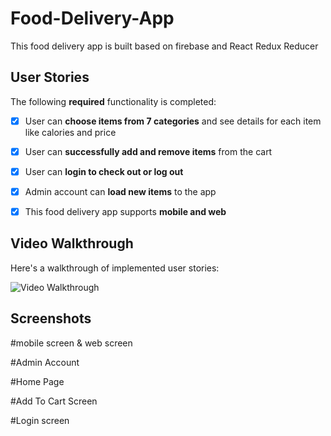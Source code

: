 # Food-Delivery-App

This food delivery app is built based on firebase and React Redux Reducer

## User Stories

The following **required** functionality is completed:

* [x] User can **choose items from 7 categories**  and see details for each item like calories and price 
* [x] User can **successfully add and remove items** from the cart
* [x] User can **login to check out or log out**
* [x] Admin account can **load new items** to the app
* [x] This food delivery app supports **mobile and web**


## Video Walkthrough

Here's a walkthrough of implemented user stories:

<img src='walkthrough.gif' title='Video Walkthrough' width='' alt='Video Walkthrough' />


## Screenshots

#mobile screen & web screen


#Admin Account

#Home Page


#Add To Cart Screen

#Login screen



